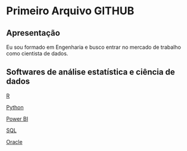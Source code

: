 # Primeiro Arquivo GITHUB
## Apresentação
Eu sou formado em Engenharia e busco entrar no mercado de trabalho como cientista de dados.

## Softwares de análise estatística e ciência de dados

[R](https://www.r-project.org/)
<br />


[Python](https://www.python.org/)
<br />

[Power BI](https://powerbi.microsoft.com/pt-br/landing/free-account/?&ef_id=Cj0KCQjwvZCZBhCiARIsAPXbajvyxz3o3DFwJk1YjoCIKCHsGGTI50ZaOuPX4kEBTVrCER7Ct9L6U7MaAg6nEALw_wcB:G:s&OCID=AIDcmmk4cy2ahx_SEM_Cj0KCQjwvZCZBhCiARIsAPXbajvyxz3o3DFwJk1YjoCIKCHsGGTI50ZaOuPX4kEBTVrCER7Ct9L6U7MaAg6nEALw_wcB:G:s&gclid=Cj0KCQjwvZCZBhCiARIsAPXbajvyxz3o3DFwJk1YjoCIKCHsGGTI50ZaOuPX4kEBTVrCER7Ct9L6U7MaAg6nEALw_wcB)
<br />


[SQL](https://www.microsoft.com/pt-br/sql-server/sql-server-downloads)
<br />


[Oracle](https://www.oracle.com/br/technical-resources/articles/database.html)


